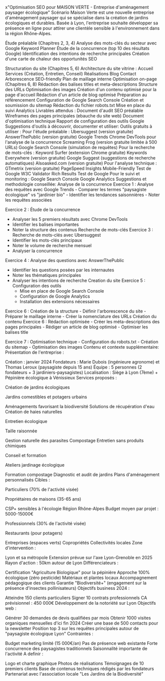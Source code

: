 x"Optimisation SEO pour MAISON VERTE - Entreprise d'aménagement paysager écologique"
Scénario
Maison Verte est une nouvelle entreprise d'aménagement paysager qui se spécialise dans la création de jardins écologiques et durables. Basée à Lyon, l'entreprise souhaite développer sa présence en ligne pour attirer une clientèle sensible à l'environnement dans la région Rhône-Alpes.

Étude préalable (Chapitres 2, 3, 4)
Analyse des mots-clés du secteur avec Google Keyword Planner Étude de la concurrence (top 10 des résultats Google) Identification des intentions de recherche principales Création d'une carte de chaleur des opportunités SEO

Structuration du site (Chapitres 5, 6)
Architecture du site vitrine :
Accueil
Services (Création, Entretien, Conseil)
Réalisations
Blog
Contact
Arborescence SEO-friendly
Plan de maillage interne
Optimisation on-page (Chapitres 6, 8)
Rédaction des balises titles et meta-descriptions
Structure des URLs
Optimisation des images
Création d'un contenu optimisé pour la page d'accueil
Rédaction d'un article de blog optimisé
Préparation au référencement
Configuration de Google Search Console
Création et soumission du sitemap
Rédaction du fichier robots.txt
Mise en place du suivi Analytics
Livrables attendus :
Document d'audit SEO préalable
Wireframes des pages principales (ebauche du site web)
Document d'optimisation technique
Rapport de configuration des outils Google
Suggestions d'outils à découvrir, documenter et utiliser:
Outils gratuits à utiliser :
Pour l'étude préalable :
Ubersuggest (version gratuite)
AnswerThePublic (version gratuite)
Google Trends
Chrome DevTools pour l'analyse de la concurrence
Screaming Frog (version gratuite limitée à 500 URLs)
Google Search Console (simulation de requêtes)
Pour la recherche de mots-clés :
Keyword Surfer (extension Chrome gratuite)
Keywords Everywhere (version gratuite)
Google Suggest (suggestions de recherche automatiques)
Alsoasked.com (version gratuite)
Pour l'analyse technique :
GTmetrix (version gratuite)
PageSpeed Insights
Mobile-Friendly Test de Google
W3C Validator
Rich Results Test de Google
Pour le suivi et monitoring :
Google Search Console
Google Analytics
Suggestions et methodologie conseillée:
Analyse de la concurrence
Exercice 1 : Analyse des requêtes avec Google Trends
    - Comparer les termes "paysagiste écologique" vs "jardinier bio"
    - Identifier les tendances saisonnières
    - Noter les requêtes associées

Exercice 2 : Étude de la concurrence
  - Analyser les 5 premiers résultats avec Chrome DevTools
  - Identifier les balises importantes
  - Noter la structure des contenus
Recherche de mots-clés
Exercice 3 : Recherche de mots-clés avec Ubersuggest
  - Identifier les mots-clés principaux
  - Noter le volume de recherche mensuel
  - Analyser la concurrence

Exercice 4 : Analyse des questions avec AnswerThePublic
  - Identifier les questions posées par les internautes
  - Noter les thématiques principales
  - Analyser les intentions de recherche
Creation du site
Exercice 5 : Configuration des outils
    - Mise en place de Google Search Console
    - Configuration de Google Analytics
    - Installation des extensions nécessaires

Exercice 6 : Création de la structure
    - Définir l'arborescence du site
    - Préparer le maillage interne
    - Créer la nomenclature des URLs
Création du contenu
    Exercice 6 : Rédaction optimisée
    - Créer les méta-descriptions des pages principales
    - Rédiger un article de blog optimisé
    - Optimiser les balises title

Exercice 7 : Optimisation technique
    - Configuration du robots.txt
    - Création du sitemap
    - Optimisation des images
Contenu et contexte supplémentaire:
Présentation de l'entreprise :

Création : janvier 2024
Fondateurs : Marie Dubois (ingénieure agronome) et Thomas Leroux (paysagiste depuis 15 ans)
Équipe : 5 personnes (2 fondateurs + 3 jardiniers-paysagistes)
Localisation : Siège à Lyon (7ème) + Pépinière écologique à Vénissieux
Services proposés :

Création de jardins écologiques

Jardins comestibles et potagers urbains

Aménagements favorisant la biodiversité
Solutions de récupération d'eau
Création de haies naturelles

Entretien écologique

Taille raisonnée

Gestion naturelle des parasites
Compostage
Entretien sans produits chimiques

Conseil et formation

Ateliers jardinage écologique

Formation compostage
Diagnostic et audit de jardins
Plans d'aménagement personnalisés
Cibles :

Particuliers (70% de l'activité visée)

Propriétaires de maisons (35-65 ans)

CSP+ sensibles à l'écologie
Région Rhône-Alpes
Budget moyen par projet : 5000-15000€

Professionnels (30% de l'activité visée)

Restaurants (pour potagers)

Entreprises (espaces verts)
Copropriétés
Collectivités locales
Zone d'intervention :

Lyon et sa métropole
Extension prévue sur l'axe Lyon-Grenoble en 2025
Rayon d'action : 50km autour de Lyon
Différenciateurs :

Certification "Agriculture Biologique" pour la pépinière
Approche 100% écologique (zéro pesticide)
Matériaux et plantes locaux
Accompagnement pédagogique des clients
Garantie "Biodiversité+" (engagement sur la présence d'insectes pollinisateurs)
Objectifs business 2024 :

Atteindre 150 clients particuliers
Signer 10 contrats professionnels
CA prévisionnel : 450 000€
Développement de la notoriété sur Lyon
Objectifs web :

Générer 30 demandes de devis qualifiées par mois
Obtenir 1000 visites organiques mensuelles d'ici fin 2024
Créer une base de 500 contacts pour la newsletter
Position top 3 sur les requêtes principales autour de "paysagiste écologique Lyon"
Contraintes :

Budget marketing limité (15 000€/an)
Pas de présence web existante
Forte concurrence des paysagistes traditionnels
Saisonnalité importante de l'activité
A definir :

Logo et charte graphique
Photos de réalisations
Témoignages de 10 premiers clients
Base de contenus techniques rédigés par les fondateurs
Partenariat avec l'association locale "Les Jardins de la Biodiversité"
